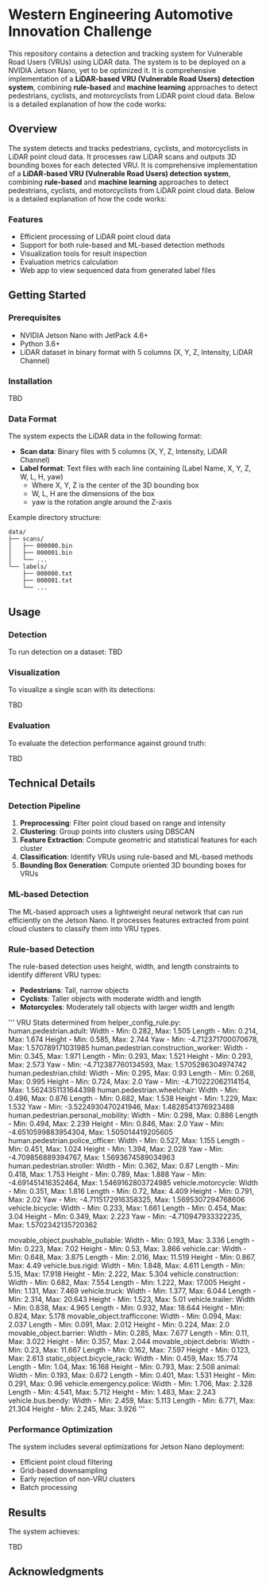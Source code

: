 # Western Engineering Automotive Innovation Challenge
This repository contains a detection and tracking system for Vulnerable Road Users (VRUs) using LiDAR data. The system is to be deployed on a NVIDIA Jetson Nano, yet to be optimized it. 
It is comprehensive implementation of a **LiDAR-based VRU (Vulnerable Road Users) detection system**, combining **rule-based** and **machine learning** approaches to detect pedestrians, cyclists, and motorcyclists from LiDAR point cloud data. Below is a detailed explanation of how the code works:


## Overview

The system detects and tracks pedestrians, cyclists, and motorcyclists in LiDAR point cloud data. It processes raw LiDAR scans and outputs 3D bounding boxes for each detected VRU. It is comprehensive implementation of a **LiDAR-based VRU (Vulnerable Road Users) detection system**, combining **rule-based** and **machine learning** approaches to detect pedestrians, cyclists, and motorcyclists from LiDAR point cloud data. Below is a detailed explanation of how the code works:

### Features

- Efficient processing of LiDAR point cloud data
- Support for both rule-based and ML-based detection methods
- Visualization tools for result inspection
- Evaluation metrics calculation
- Web app to view sequenced data from generated label files 

## Getting Started

### Prerequisites

- NVIDIA Jetson Nano with JetPack 4.6+
- Python 3.6+
- LiDAR dataset in binary format with 5 columns (X, Y, Z, Intensity, LiDAR Channel)

### Installation

TBD

### Data Format

The system expects the LiDAR data in the following format:

- **Scan data**: Binary files with 5 columns (X, Y, Z, Intensity, LiDAR Channel)
- **Label format**: Text files with each line containing (Label Name, X, Y, Z, W, L, H, yaw)
  - Where X, Y, Z is the center of the 3D bounding box
  - W, L, H are the dimensions of the box
  - yaw is the rotation angle around the Z-axis

Example directory structure:
```
data/
├── scans/
│   ├── 000000.bin
│   ├── 000001.bin
│   └── ...
└── labels/
    ├── 000000.txt
    ├── 000001.txt
    └── ...
```

## Usage

### Detection

To run detection on a dataset:
TBD


### Visualization

To visualize a single scan with its detections:

TBD

### Evaluation

To evaluate the detection performance against ground truth:

TBD

## Technical Details

### Detection Pipeline

1. **Preprocessing**: Filter point cloud based on range and intensity
2. **Clustering**: Group points into clusters using DBSCAN
3. **Feature Extraction**: Compute geometric and statistical features for each cluster
4. **Classification**: Identify VRUs using rule-based and ML-based methods
5. **Bounding Box Generation**: Compute oriented 3D bounding boxes for VRUs

### ML-based Detection

The ML-based approach uses a lightweight neural network that can run efficiently on the Jetson Nano. It processes features extracted from point cloud clusters to classify them into VRU types.

### Rule-based Detection

The rule-based detection uses height, width, and length constraints to identify different VRU types:

- **Pedestrians**: Tall, narrow objects
- **Cyclists**: Taller objects with moderate width and length
- **Motorcycles**: Moderately tall objects with larger width and length

'''
VRU Stats determined from helper_config_rule.py:
human.pedestrian.adult:
  Width  - Min: 0.282, Max: 1.505
  Length - Min: 0.214, Max: 1.674
  Height - Min: 0.585, Max: 2.744
  Yaw - Min: -4.712371700070678, Max: 1.570789171031985
human.pedestrian.construction_worker:
  Width  - Min: 0.345, Max: 1.971
  Length - Min: 0.293, Max: 1.521
  Height - Min: 0.293, Max: 2.573
  Yaw - Min: -4.712387760134593, Max: 1.5705286304974742
human.pedestrian.child:
  Width  - Min: 0.295, Max: 0.93
  Length - Min: 0.268, Max: 0.995
  Height - Min: 0.724, Max: 2.0
  Yaw - Min: -4.710222062114154, Max: 1.5624351131644398
human.pedestrian.wheelchair:
  Width  - Min: 0.496, Max: 0.876
  Length - Min: 0.682, Max: 1.538
  Height - Min: 1.229, Max: 1.532
  Yaw - Min: -3.5224930470241946, Max: 1.4828541376923488
human.pedestrian.personal_mobility:
  Width  - Min: 0.298, Max: 0.886
  Length - Min: 0.494, Max: 2.239
  Height - Min: 0.846, Max: 2.0
  Yaw - Min: -4.6510599883954304, Max: 1.505014419205605
human.pedestrian.police_officer:
  Width  - Min: 0.527, Max: 1.155
  Length - Min: 0.451, Max: 1.024
  Height - Min: 1.394, Max: 2.028
  Yaw - Min: -4.709856889394767, Max: 1.5693674589034963
human.pedestrian.stroller:
  Width  - Min: 0.362, Max: 0.87
  Length - Min: 0.418, Max: 1.753
  Height - Min: 0.789, Max: 1.888
  Yaw - Min: -4.691451416352464, Max: 1.5469162803724985
vehicle.motorcycle:
  Width  - Min: 0.351, Max: 1.816
  Length - Min: 0.72, Max: 4.409
  Height - Min: 0.791, Max: 2.02
  Yaw - Min: -4.7115172916358325, Max: 1.5695307294768606
vehicle.bicycle:
  Width  - Min: 0.233, Max: 1.661
  Length - Min: 0.454, Max: 3.04
  Height - Min: 0.349, Max: 2.223
  Yaw - Min: -4.710947933322235, Max: 1.5702342135720362

movable_object.pushable_pullable:
  Width  - Min: 0.193, Max: 3.336
  Length - Min: 0.223, Max: 7.02
  Height - Min: 0.53, Max: 3.866
vehicle.car:
  Width  - Min: 0.648, Max: 3.875
  Length - Min: 2.016, Max: 11.519
  Height - Min: 0.867, Max: 4.49
vehicle.bus.rigid:
  Width  - Min: 1.848, Max: 4.611
  Length - Min: 5.15, Max: 17.918
  Height - Min: 2.222, Max: 5.304
vehicle.construction:
  Width  - Min: 0.682, Max: 7.554
  Length - Min: 1.222, Max: 17.005
  Height - Min: 1.131, Max: 7.469
vehicle.truck:
  Width  - Min: 1.377, Max: 6.044
  Length - Min: 2.314, Max: 20.643
  Height - Min: 1.523, Max: 5.01
vehicle.trailer:
  Width  - Min: 0.838, Max: 4.965
  Length - Min: 0.932, Max: 18.644
  Height - Min: 0.824, Max: 5.178
movable_object.trafficcone:
  Width  - Min: 0.094, Max: 2.037
  Length - Min: 0.091, Max: 2.012
  Height - Min: 0.224, Max: 2.0
movable_object.barrier:
  Width  - Min: 0.285, Max: 7.677
  Length - Min: 0.11, Max: 3.022
  Height - Min: 0.357, Max: 2.044
movable_object.debris:
  Width  - Min: 0.23, Max: 11.667
  Length - Min: 0.162, Max: 7.597
  Height - Min: 0.123, Max: 2.613
static_object.bicycle_rack:
  Width  - Min: 0.459, Max: 15.774
  Length - Min: 1.04, Max: 16.168
  Height - Min: 0.793, Max: 2.508
animal:
  Width  - Min: 0.193, Max: 0.672
  Length - Min: 0.401, Max: 1.531
  Height - Min: 0.291, Max: 0.96
vehicle.emergency.police:
  Width  - Min: 1.706, Max: 2.328
  Length - Min: 4.541, Max: 5.712
  Height - Min: 1.483, Max: 2.243
vehicle.bus.bendy:
  Width  - Min: 2.459, Max: 5.113
  Length - Min: 6.771, Max: 21.304
  Height - Min: 2.245, Max: 3.926
''' 
### Performance Optimization

The system includes several optimizations for Jetson Nano deployment:

- Efficient point cloud filtering
- Grid-based downsampling
- Early rejection of non-VRU clusters
- Batch processing

## Results

The system achieves:

TBD

## Acknowledgments
